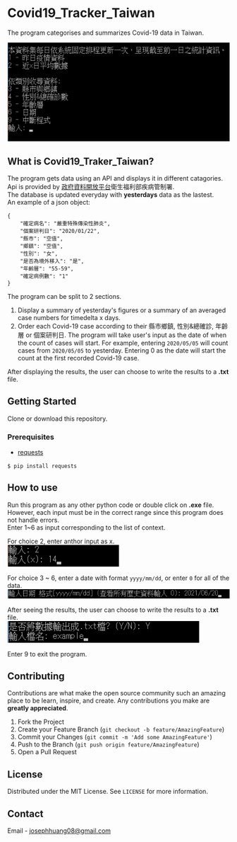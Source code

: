 # Covid19_Tracker_Taiwan
The program categorises and summarizes Covid-19 data in Taiwan.

![usage example](media/explainer.png)
## What is Covid19_Traker_Taiwan?
The program gets data using an API and displays it in different catagories.  
Api is provided by [政府資料開放平台](https://data.gov.tw/dataset/120711)衛生福利部疾病管制署.  
The database is updated everyday with **yesterdays** data as the lastest.  
An example of a json object:
```
{
    "確定病名": "嚴重特殊傳染性肺炎",
    "個案研判日": "2020/01/22", 
    "縣市": "空值", 
    "鄉鎮": "空值", 
    "性別": "女", 
    "是否為境外移入": "是", 
    "年齡層": "55-59", 
    "確定病例數": "1"
}
```
The program can be split to 2 sections.  
1. Display a summary of yesterday's figures or a summary of an averaged case numbers for timedelta x days.  
2. Order each Covid-19 case according to their 縣市鄉鎮, 性別&總確診, 年齡層 or 個案研判日. The program will take user's input as the date of when the count of cases will start. For example, entering `2020/05/05` will count cases from `2020/05/05` to yesterday. Entering 0 as the date will start the count at the first recorded Covid-19 case.

After displaying the results, the user can choose to write the results to a **.txt** file.

## Getting Started
Clone or download this repository.

### Prerequisites
 - [requests](https://docs.python-requests.org/en/master/)
  ```
  $ pip install requests
  ```

<!-- USAGE EXAMPLES -->
## How to use
Run this program as any other python code or double click on **.exe** file.  
However, each input must be in the correct range since this program does not handle errors.  
Enter 1~6 as input corresponding to the list of context.  

For choice 2, enter anthor input as x.  
![choice2](media/choice2.png)

For choice 3 ~ 6, enter a date with format `yyyy/mm/dd`, or enter `0` for all of the data.  
![choice3](media/choice3.png)

After seeing the results, the user can choose to write the results to a **.txt** file.  
![write](media/write.png)

Enter 9 to exit the program.

<!-- CONTRIBUTING -->
## Contributing
Contributions are what make the open source community such an amazing place to be learn, inspire, and create. Any contributions you make are **greatly appreciated**.

1. Fork the Project
2. Create your Feature Branch (`git checkout -b feature/AmazingFeature`)
3. Commit your Changes (`git commit -m 'Add some AmazingFeature'`)
4. Push to the Branch (`git push origin feature/AmazingFeature`)
5. Open a Pull Request


<!-- LICENSE -->
## License
Distributed under the MIT License. See `LICENSE` for more information.

<!-- CONTACT -->
## Contact
Email - josephhuang08@gmail.com
